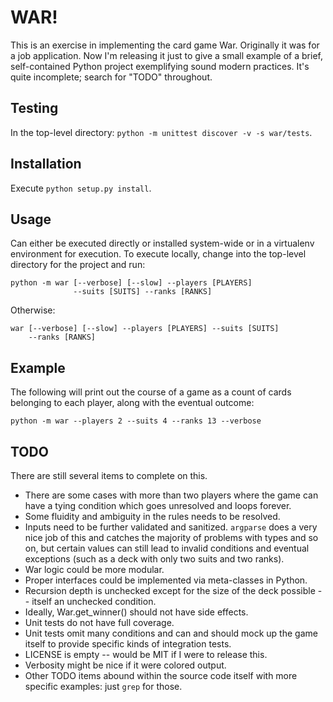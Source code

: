 WAR!
====

This is an exercise in implementing the card game War. Originally it
was for a job application. Now I'm releasing it just to give a small
example of a brief, self-contained Python project exemplifying sound
modern practices. It's quite incomplete; search for "TODO"
throughout.


Testing
-------

In the top-level directory: `python -m unittest discover -v -s
war/tests`.


Installation
------------

Execute `python setup.py install`.


Usage
-----

Can either be executed directly or installed system-wide or in a
virtualenv environment for execution. To execute locally, change into
the top-level directory for the project and run:

    python -m war [--verbose] [--slow] --players [PLAYERS]
                  --suits [SUITS] --ranks [RANKS]

Otherwise:

    war [--verbose] [--slow] --players [PLAYERS] --suits [SUITS]
        --ranks [RANKS]


Example
-------

The following will print out the course of a game as a count of
cards belonging to each player, along with the eventual outcome:

    python -m war --players 2 --suits 4 --ranks 13 --verbose


TODO
----

There are still several items to complete on this.

* There are some cases with more than two players where the game
  can have a tying condition which goes unresolved and loops
  forever.
* Some fluidity and ambiguity in the rules needs to be resolved.
* Inputs need to be further validated and sanitized. `argparse`
  does a very nice job of this and catches the majority of problems
  with types and so on, but certain values can still lead to invalid
  conditions and eventual exceptions (such as a deck with only two
  suits and two ranks).
* War logic could be more modular.
* Proper interfaces could be implemented via meta-classes in Python.
* Recursion depth is unchecked except for the size of the deck
  possible -- itself an unchecked condition.
* Ideally, War.get_winner() should not have side effects.
* Unit tests do not have full coverage.
* Unit tests omit many conditions and can and should mock up the
  game itself to provide specific kinds of integration tests.
* LICENSE is empty -- would be MIT if I were to release this.
* Verbosity might be nice if it were colored output.
* Other TODO items abound within the source code itself with more
  specific examples: just `grep` for those.

